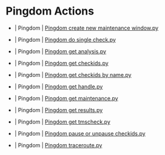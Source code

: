 

 # Pingdom Actions 

* | Pingdom | [Pingdom create new maintenance window.py](https://github.com/unskript/Awesome-CloudOps-Automation/tree/master/Pingdom/legos/pingdom_create_new_maintenance_window) 

* | Pingdom | [Pingdom do single check.py](https://github.com/unskript/Awesome-CloudOps-Automation/tree/master/Pingdom/legos/pingdom_do_single_check) 

* | Pingdom | [Pingdom get analysis.py](https://github.com/unskript/Awesome-CloudOps-Automation/tree/master/Pingdom/legos/pingdom_get_analysis) 

* | Pingdom | [Pingdom get checkids.py](https://github.com/unskript/Awesome-CloudOps-Automation/tree/master/Pingdom/legos/pingdom_get_checkids) 

* | Pingdom | [Pingdom get checkids by name.py](https://github.com/unskript/Awesome-CloudOps-Automation/tree/master/Pingdom/legos/pingdom_get_checkids_by_name) 

* | Pingdom | [Pingdom get handle.py](https://github.com/unskript/Awesome-CloudOps-Automation/tree/master/Pingdom/legos/pingdom_get_handle) 

* | Pingdom | [Pingdom get maintenance.py](https://github.com/unskript/Awesome-CloudOps-Automation/tree/master/Pingdom/legos/pingdom_get_maintenance) 

* | Pingdom | [Pingdom get results.py](https://github.com/unskript/Awesome-CloudOps-Automation/tree/master/Pingdom/legos/pingdom_get_results) 

* | Pingdom | [Pingdom get tmscheck.py](https://github.com/unskript/Awesome-CloudOps-Automation/tree/master/Pingdom/legos/pingdom_get_tmscheck) 

* | Pingdom | [Pingdom pause or unpause checkids.py](https://github.com/unskript/Awesome-CloudOps-Automation/tree/master/Pingdom/legos/pingdom_pause_or_unpause_checkids) 

* | Pingdom | [Pingdom traceroute.py](https://github.com/unskript/Awesome-CloudOps-Automation/tree/master/Pingdom/legos/pingdom_traceroute) 

